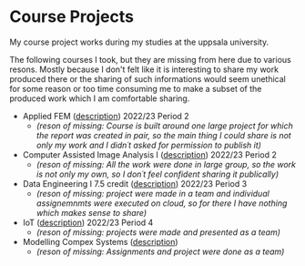 # Course Projects

My course project works during my studies at the uppsala university.

The following courses I took, but they are missing from here due to various resons. Mostly because I don't felt like it is interesting to share my work produced there or the sharing of such informations would seem unethical for some reason or too time consuming me to make a subset of the produced work which I am comfortable sharing.

- Applied FEM ([description](https://www.uu.se/en/study/course?query=1TD056)) 2022/23 Period 2
  - _(reson of missing: Course is built around one large project for which the report was created in pair, so the main thing I could share is not only my work and I didn´t asked for permission to publish it)_   
- Computer Assisted Image Analysis I ([description](https://www.uu.se/en/study/course?query=1TD396)) 2022/23 Period 2
  - _(reson of missing: All the work were done in large group, so the work is not only my own, so I don´t feel confident sharing it publically)_
- Data Engineering I 7.5 credit ([description](https://www.uu.se/en/study/course?query=1TD069)) 2022/23 Period 3
  - _(reson of missing: project were made in a team and individual assignemnmts were executed on cloud, so for there I have nothing which makes sense to share)_
- IoT ([description](https://www.uu.se/en/study/course?query=1DT094)) 2022/23 Period 4
  - _(reson of missing: projects were made and presented as a team)_
- Modelling Compex Systems ([description](https://www.uu.se/en/study/course?query=1MA256))
  - _(reson of missing: Assignments and project were done as a team)_
